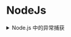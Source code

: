 # NodeJs


<details>
<summary>Node.js 中的异常捕获</summary>

捕获异常一般三种：

- uncaughtException
- `回调函数前` try-catch
- domian捕获(domain模块,这是node自带的一个模块)

```js
process.on('uncaughtException', (err)=>{

})
```

```js
router.all("/api/xxx", async(req, res) => {
  try{
    res.end(); // 成功返回内容
  } catch(err){
    // 此处希望throw err 让server接收并处理，但是会报错
    res.end(); // 失败返回内容
  }
});
```

```js
var domain = require('domain');

uncaughtExceptionMiddleWare = (req, res, next)=>{
  var _domain = domain.create();
  _domain.on('error', function (err) {  // 下面抛出的异常在这里被捕获,触发此事件
      console.log('捕获到错误');
      res.send(500, err.stack);         // 成功给用户返回了 500
  });
  _domain.run(next);
}

app.use(uncaughtExceptionMiddleWare);
```

#### 参考

- [Express中全局异常处理](https://segmentfault.com/q/1010000009295251?_ea=1884908)
- [node.js 使用domain模块捕获异步回调中的异常](http://www.cnblogs.com/ysk123/p/9848612.html)

</details>